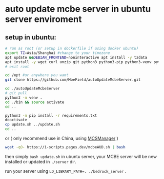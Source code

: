 # auto update mcbe server in ubuntu server enviroment

## setup in ubuntu:
```bash
# run as root (or setup in dockerfile if using docker ubuntu)
export TZ=Asia/Shanghai #change to your timezone
apt update &&DEBIAN_FRONTEND=noninteractive apt install -y tzdata
apt install -y wget curl unzip git python3 python3-pip python3-venv python-is-python3
# exit root

cd /opt #or anywhere you want
git clone https://github.com/MoeField/autoUpdateMcbeServer.git

cd ./autoUpdateMcbeServer
# git pull
python3 -m venv .
cd ./bin && source activate
cd ..

python3 -m pip install -r requirements.txt
deactivate
cp update.sh ../update.sh
cd ..
```

or ( only recommend use in China, using <a href="https://mcsmanager.com/">MCSManager</a> )

```bash
wget -qO- https://i-scripts.pages.dev/mcbeAUD.sh | bash
```

then simply `bash update.sh` in ubuntu server, 
your MCBE server will be new installed or updated in `./server` dir.

run your server using `LD_LIBRARY_PATH=. ./bedrock_server` .
